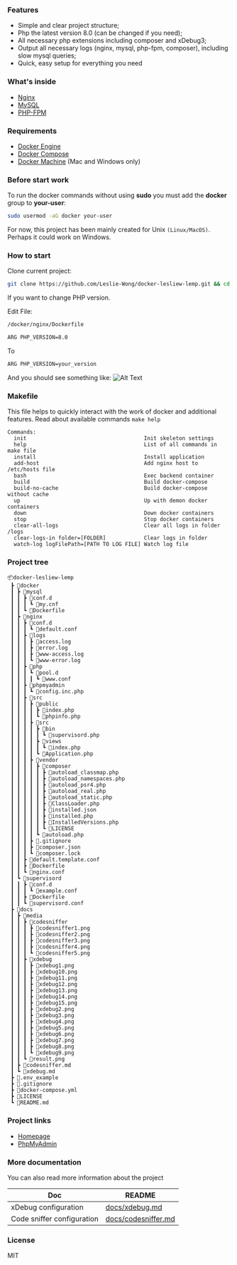 ### Features
- Simple and clear project structure;
- Php the latest version 8.0 (can be changed if you need);
- All necessary php extensions including composer and xDebug3;
- Output all necessary logs (nginx, mysql, php-fpm, composer), including slow mysql queries;
- Quick, easy setup for everything you need

### What's inside

* [Nginx](http://nginx.org/)
* [MySQL](http://www.mysql.com/)
* [PHP-FPM](http://php-fpm.org/)


### Requirements

* [Docker Engine](https://docs.docker.com/installation/)
* [Docker Compose](https://docs.docker.com/compose/)
* [Docker Machine](https://docs.docker.com/machine/) (Mac and Windows only)

### Before start work

To run the docker commands without using **sudo** you must add the **docker** group to **your-user**:

```bash
sudo usermod -aG docker your-user
```

For now, this project has been mainly created for Unix `(Linux/MacOS)`. Perhaps it could work on Windows.

### How to start

Clone current project:
```bash
git clone https://github.com/Leslie-Wong/docker-lesliew-lemp.git && cd docker-lesliew-lemp && docker-compose up
````

If you want to change PHP version. 

Edit File:
```bash
/docker/nginx/Dockerfile
````

```bash
ARG PHP_VERSION=8.0
````
To
```bash
ARG PHP_VERSION=your_version
````

And you should see something like:
![Alt Text](docs/media/result.png)

### Makefile
This file helps to quickly interact with the work of docker and additional features.
Read about available commands `make help`

```
Commands:
  init                                     Init skeleton settings
  help                                     List of all commands in make file
  install                                  Install application
  add-host                                 Add nginx host to /etc/hosts file
  bash                                     Exec backend container
  build                                    Build docker-compose
  build-no-cache                           Build docker-compose without cache
  up                                       Up with demon docker containers
  down                                     Down docker containers
  stop                                     Stop docker containers
  clear-all-logs                           Clear all logs in folder /logs
  clear-logs-in folder=[FOLDER]            Clear logs in folder
  watch-log logFilePath=[PATH TO LOG FILE] Watch log file
```

### Project tree

```
📦docker-lesliew-lemp
 ┣ 📂docker
 ┃ ┣ 📂mysql
 ┃ ┃ ┣ 📂conf.d
 ┃ ┃ ┃ ┗ 📜my.cnf
 ┃ ┃ ┗ 📜Dockerfile
 ┃ ┣ 📂nginx
 ┃ ┃ ┣ 📂conf.d
 ┃ ┃ ┃ ┗ 📜default.conf
 ┃ ┃ ┣ 📂logs
 ┃ ┃ ┃ ┣ 📜access.log
 ┃ ┃ ┃ ┣ 📜error.log
 ┃ ┃ ┃ ┣ 📜www-access.log
 ┃ ┃ ┃ ┗ 📜www-error.log
 ┃ ┃ ┣ 📂php
 ┃ ┃ ┃ ┗ 📂pool.d
 ┃ ┃ ┃ ┃ ┗ 📜www.conf
 ┃ ┃ ┣ 📂phpmyadmin
 ┃ ┃ ┃ ┗ 📜config.inc.php
 ┃ ┃ ┣ 📂src
 ┃ ┃ ┃ ┣ 📂public
 ┃ ┃ ┃ ┃ ┣ 📜index.php
 ┃ ┃ ┃ ┃ ┗ 📜phpinfo.php
 ┃ ┃ ┃ ┣ 📂src
 ┃ ┃ ┃ ┃ ┣ 📂bin
 ┃ ┃ ┃ ┃ ┃ ┗ 📜supervisord.php
 ┃ ┃ ┃ ┃ ┣ 📂views
 ┃ ┃ ┃ ┃ ┃ ┗ 📜index.php
 ┃ ┃ ┃ ┃ ┗ 📜Application.php
 ┃ ┃ ┃ ┣ 📂vendor
 ┃ ┃ ┃ ┃ ┣ 📂composer
 ┃ ┃ ┃ ┃ ┃ ┣ 📜autoload_classmap.php
 ┃ ┃ ┃ ┃ ┃ ┣ 📜autoload_namespaces.php
 ┃ ┃ ┃ ┃ ┃ ┣ 📜autoload_psr4.php
 ┃ ┃ ┃ ┃ ┃ ┣ 📜autoload_real.php
 ┃ ┃ ┃ ┃ ┃ ┣ 📜autoload_static.php
 ┃ ┃ ┃ ┃ ┃ ┣ 📜ClassLoader.php
 ┃ ┃ ┃ ┃ ┃ ┣ 📜installed.json
 ┃ ┃ ┃ ┃ ┃ ┣ 📜installed.php
 ┃ ┃ ┃ ┃ ┃ ┣ 📜InstalledVersions.php
 ┃ ┃ ┃ ┃ ┃ ┗ 📜LICENSE
 ┃ ┃ ┃ ┃ ┗ 📜autoload.php
 ┃ ┃ ┃ ┣ 📜.gitignore
 ┃ ┃ ┃ ┣ 📜composer.json
 ┃ ┃ ┃ ┗ 📜composer.lock
 ┃ ┃ ┣ 📜default.template.conf
 ┃ ┃ ┣ 📜Dockerfile
 ┃ ┃ ┗ 📜nginx.conf
 ┃ ┗ 📂supervisord
 ┃ ┃ ┣ 📂conf.d
 ┃ ┃ ┃ ┗ 📜example.conf
 ┃ ┃ ┣ 📜Dockerfile
 ┃ ┃ ┗ 📜supervisord.conf
 ┣ 📂docs
 ┃ ┣ 📂media
 ┃ ┃ ┣ 📂codesniffer
 ┃ ┃ ┃ ┣ 📜codesniffer1.png
 ┃ ┃ ┃ ┣ 📜codesniffer2.png
 ┃ ┃ ┃ ┣ 📜codesniffer3.png
 ┃ ┃ ┃ ┣ 📜codesniffer4.png
 ┃ ┃ ┃ ┗ 📜codesniffer5.png
 ┃ ┃ ┣ 📂xdebug
 ┃ ┃ ┃ ┣ 📜xdebug1.png
 ┃ ┃ ┃ ┣ 📜xdebug10.png
 ┃ ┃ ┃ ┣ 📜xdebug11.png
 ┃ ┃ ┃ ┣ 📜xdebug12.png
 ┃ ┃ ┃ ┣ 📜xdebug13.png
 ┃ ┃ ┃ ┣ 📜xdebug14.png
 ┃ ┃ ┃ ┣ 📜xdebug15.png
 ┃ ┃ ┃ ┣ 📜xdebug2.png
 ┃ ┃ ┃ ┣ 📜xdebug3.png
 ┃ ┃ ┃ ┣ 📜xdebug4.png
 ┃ ┃ ┃ ┣ 📜xdebug5.png
 ┃ ┃ ┃ ┣ 📜xdebug6.png
 ┃ ┃ ┃ ┣ 📜xdebug7.png
 ┃ ┃ ┃ ┣ 📜xdebug8.png
 ┃ ┃ ┃ ┗ 📜xdebug9.png
 ┃ ┃ ┗ 📜result.png
 ┃ ┣ 📜codesniffer.md
 ┃ ┗ 📜xdebug.md
 ┣ 📜.env_example
 ┣ 📜.gitignore
 ┣ 📜docker-compose.yml
 ┣ 📜LICENSE
 ┗ 📜README.md
```

### Project links
- [Homepage](http://127.0.0.1/)
- [PhpMyAdmin](http://127.0.0.1/phpmyadmin)

### More documentation
You can also read more information about the project

| Doc                        | README                                     |
|----------------------------|--------------------------------------------|
| xDebug configuration       | [docs/xdebug.md](docs/xdebug.md)           |
| Code sniffer configuration | [docs/codesniffer.md](docs/codesniffer.md) |

### License

MIT
